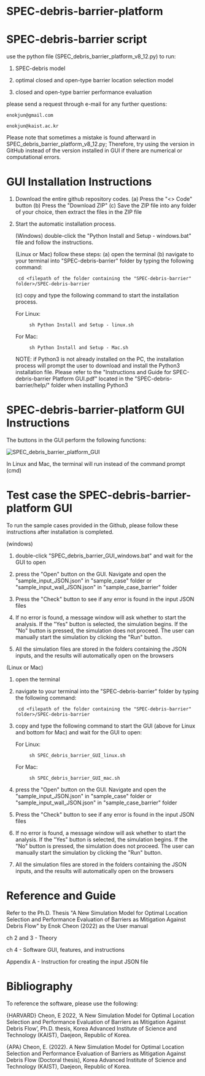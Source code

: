# SPEC-debris-barrier-platform

# SPEC-debris-barrier script

use the python file (SPEC_debris_barrier_platform_v8_12.py) to run:

1) SPEC-debris model
	
2) optimal closed and open-type barrier location selection model 
		
3) closed and open-type barrier performance evaluation

please send a request through e-mail for any further questions:
	
	enokjun@gmail.com
	
	enokjun@kaist.ac.kr

Please note that sometimes a mistake is found afterward in SPEC_debris_barrier_platform_v8_12.py;
Therefore, try using the version in GitHub instead of the version installed in GUI if there are numerical or computational errors.

# GUI Installation Instructions

1) Download the entire github repository codes.
   	(a) Press the "<> Code" button
   	(b) Press the "Download ZIP"
	(c) Save the ZIP file into any folder of your choice, then extract the files in the ZIP file

2) Start the automatic installation process.
   
   (Windows) double-click the "Python Install and Setup - windows.bat" file and follow the instructions.

   (Linux or Mac) follow these steps:
   	(a) open the terminal
   	(b) navigate to your terminal into "SPEC-debris-barrier" folder by typing the following command:
   
   		cd <filepath of the folder containing the "SPEC-debris-barrier" folder>/SPEC-debris-barrier

   	(c) copy and type the following command to start the installation process.

   	For Linux: 
		
      		sh Python Install and Setup - linux.sh

	For Mac: 
		
      		sh Python Install and Setup - Mac.sh

   NOTE: if Python3 is not already installed on the PC, the installation process will prompt the user to download and install the Python3 installation file. Please refer to the "Instructions and Guide for SPEC-debris-barrier Platform GUI.pdf" located in the "SPEC-debris-barrier/help/" folder when installing Python3

# SPEC-debris-barrier-platform GUI Instructions

The buttons in the GUI perform the following functions:

![SPEC_debris_barrier_platform_GUI](https://github.com/enokjun/SPEC-debris-barrier-platform/assets/11845689/93f19f12-ef8d-4ccb-956e-3321979b15f5)

In Linux and Mac, the terminal will run instead of the command prompt (cmd)

# Test case the SPEC-debris-barrier-platform GUI

To run the sample cases provided in the Github, please follow these instructions after installation is completed.

(windows)
1) double-click "SPEC_debris_barrier_GUI_windows.bat" and wait for the GUI to open

2) press the "Open" button on the GUI. Navigate and open the "sample_input_JSON.json" in "sample_case" folder or "sample_input_wall_JSON.json" in "sample_case_barrier" folder

3) Press the "Check" button to see if any error is found in the input JSON files

4) If no error is found, a message window will ask whether to start the analysis. If the "Yes" button is selected, the simulation begins.
   If the "No" button is pressed, the simulation does not proceed. The user can manually start the simulation by clicking the "Run" button.
   
5) All the simulation files are stored in the folders containing the JSON inputs, and the results will automatically open on the browsers

(Linux or Mac)
1) open the terminal

2) navigate to your terminal into the "SPEC-debris-barrier" folder by typing the following command:
   
   		cd <filepath of the folder containing the "SPEC-debris-barrier" folder>/SPEC-debris-barrier

3) copy and type the following command to start the GUI (above for Linux and bottom for Mac) and wait for the GUI to open:

   For Linux: 
 
      		sh SPEC_debris_barrier_GUI_linux.sh

   For Mac: 

      		sh SPEC_debris_barrier_GUI_mac.sh

5) press the "Open" button on the GUI. Navigate and open the "sample_input_JSON.json" in "sample_case" folder or "sample_input_wall_JSON.json" in "sample_case_barrier" folder

6) Press the "Check" button to see if any error is found in the input JSON files

7) If no error is found, a message window will ask whether to start the analysis. If the "Yes" button is selected, the simulation begins.
   If the "No" button is pressed, the simulation does not proceed. The user can manually start the simulation by clicking the "Run" button.
   
8) All the simulation files are stored in the folders containing the JSON inputs, and the results will automatically open on the browsers

# Reference and Guide

Refer to the Ph.D. Thesis "A New Simulation Model for Optimal Location Selection and Performance Evaluation of Barriers as Mitigation Against Debris Flow" by Enok Cheon (2022) as the User manual

ch 2 and 3 - Theory 

ch 4 - Software GUI, features, and instructions

Appendix A - Instruction for creating the input JSON file

# Bibliography

To reference the software, please use the following:

{HARVARD}
Cheon, E 2022, ‘A New Simulation Model for Optimal Location Selection and Performance Evaluation of Barriers as Mitigation Against Debris Flow’, Ph.D. thesis, Korea Advanced Institute of Science and Technology (KAIST), Daejeon, Republic of Korea.

{APA}
Cheon, E. (2022). A New Simulation Model for Optimal Location Selection and Performance Evaluation of Barriers as Mitigation Against Debris Flow (Doctoral thesis), Korea Advanced Institute of Science and Technology (KAIST), Daejeon, Republic of Korea.


